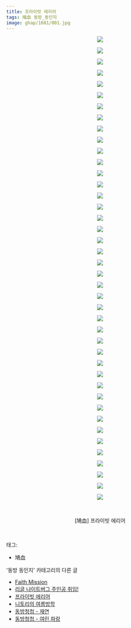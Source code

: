 ```yaml
---
title: 프라이빗 에리어
tags: 鳩血 동방_동인지
image: ghap/1681/001.jpg
---
```

<div class="article">
<p style="text-align: center; clear: none; float: none;"><img src="{{ site.nasurl }}/ghap/1681/001.jpg"/></p>
<p style="text-align: center; clear: none; float: none;"><img src="{{ site.nasurl }}/ghap/1681/002.jpg"/></p>
<p style="text-align: center; clear: none; float: none;"><img src="{{ site.nasurl }}/ghap/1681/003.jpg"/></p>
<p style="text-align: center; clear: none; float: none;"><img src="{{ site.nasurl }}/ghap/1681/004.jpg"/></p>
<p style="text-align: center; clear: none; float: none;"><img src="{{ site.nasurl }}/ghap/1681/005.jpg"/></p>
<p style="text-align: center; clear: none; float: none;"><img src="{{ site.nasurl }}/ghap/1681/006.jpg"/></p>
<p style="text-align: center; clear: none; float: none;"><img src="{{ site.nasurl }}/ghap/1681/007.jpg"/></p>
<p style="text-align: center; clear: none; float: none;"><img src="{{ site.nasurl }}/ghap/1681/008.jpg"/></p>
<p style="text-align: center; clear: none; float: none;"><img src="{{ site.nasurl }}/ghap/1681/009.jpg"/></p>
<p style="text-align: center; clear: none; float: none;"><img src="{{ site.nasurl }}/ghap/1681/010.jpg"/></p>
<p style="text-align: center; clear: none; float: none;"><img src="{{ site.nasurl }}/ghap/1681/011.jpg"/></p>
<p style="text-align: center; clear: none; float: none;"><img src="{{ site.nasurl }}/ghap/1681/012.jpg"/></p>
<p style="text-align: center; clear: none; float: none;"><img src="{{ site.nasurl }}/ghap/1681/013.jpg"/></p>
<p style="text-align: center; clear: none; float: none;"><img src="{{ site.nasurl }}/ghap/1681/014.jpg"/></p>
<p style="text-align: center; clear: none; float: none;"><img src="{{ site.nasurl }}/ghap/1681/015.jpg"/></p>
<p style="text-align: center; clear: none; float: none;"><img src="{{ site.nasurl }}/ghap/1681/016.jpg"/></p>
<p style="text-align: center; clear: none; float: none;"><img src="{{ site.nasurl }}/ghap/1681/017.jpg"/></p>
<p style="text-align: center; clear: none; float: none;"><img src="{{ site.nasurl }}/ghap/1681/018.jpg"/></p>
<p style="text-align: center; clear: none; float: none;"><img src="{{ site.nasurl }}/ghap/1681/019.jpg"/></p>
<p style="text-align: center; clear: none; float: none;"><img src="{{ site.nasurl }}/ghap/1681/020.jpg"/></p>
<p style="text-align: center; clear: none; float: none;"><img src="{{ site.nasurl }}/ghap/1681/021.jpg"/></p>
<p style="text-align: center; clear: none; float: none;"><img src="{{ site.nasurl }}/ghap/1681/022.jpg"/></p>
<p style="text-align: center; clear: none; float: none;"><img src="{{ site.nasurl }}/ghap/1681/023.jpg"/></p>
<p style="text-align: center; clear: none; float: none;"><img src="{{ site.nasurl }}/ghap/1681/024.jpg"/></p>
<p style="text-align: center; clear: none; float: none;"><img src="{{ site.nasurl }}/ghap/1681/025.jpg"/></p>
<p style="text-align: center; clear: none; float: none;"><img src="{{ site.nasurl }}/ghap/1681/026.jpg"/></p>
<p style="text-align: center; clear: none; float: none;"><img src="{{ site.nasurl }}/ghap/1681/027.jpg"/></p>
<p style="text-align: center; clear: none; float: none;"><img src="{{ site.nasurl }}/ghap/1681/028.jpg"/></p>
<p style="text-align: center; clear: none; float: none;"><img src="{{ site.nasurl }}/ghap/1681/029.jpg"/></p>
<p style="text-align: center; clear: none; float: none;"><img src="{{ site.nasurl }}/ghap/1681/030.jpg"/></p>
<p style="text-align: center; clear: none; float: none;"><img src="{{ site.nasurl }}/ghap/1681/031.jpg"/></p>
<p style="text-align: center; clear: none; float: none;"><img src="{{ site.nasurl }}/ghap/1681/032.jpg"/></p>
<p style="text-align: center; clear: none; float: none;"><img src="{{ site.nasurl }}/ghap/1681/033.jpg"/></p>
<p style="text-align: center; clear: none; float: none;"><img src="{{ site.nasurl }}/ghap/1681/034.jpg"/></p>
<p style="text-align: center; clear: none; float: none;"><img src="{{ site.nasurl }}/ghap/1681/035.jpg"/></p>
<p style="text-align: center; clear: none; float: none;"><img src="{{ site.nasurl }}/ghap/1681/036.jpg"/></p>
<p style="text-align: center; clear: none; float: none;"><img src="{{ site.nasurl }}/ghap/1681/037.jpg"/></p>
<p style="text-align: center; clear: none; float: none;"><img src="{{ site.nasurl }}/ghap/1681/038.jpg"/></p>
<p style="text-align: center; clear: none; float: none;"><img src="{{ site.nasurl }}/ghap/1681/039.jpg"/></p>
<p style="text-align: center; clear: none; float: none;"><img src="{{ site.nasurl }}/ghap/1681/040.jpg"/></p>
<p style="text-align: center; clear: none; float: none;"><img src="{{ site.nasurl }}/ghap/1681/041.jpg"/></p>
<p style="text-align: center; clear: none; float: none;"><img src="{{ site.nasurl }}/ghap/1681/042.jpg"/></p>
<p style="text-align: center; clear: none; float: none;"><br/></p>
<p style="text-align: center; clear: none; float: none;">[鳩血] 프라이빗 에리어</p>
<p><br/></p>
</div><div class="tagTrail">
<p>태그: </p>
<ul>
<li>鳩血</li>
</ul>
</div><div class="another">
<p>'동방 동인지' 카테고리의 다른 글</p>
<ul>
<li><a href="/2016-08-18-ghap_1683">Faith Mission</a></li>
<li><a href="/2016-08-18-ghap_1682">리글 나이트버그 주인공 취임!</a></li>
<li><a href="/2016-08-18-ghap_1681">프라이빗 에리어</a></li>
<li><a href="/2016-08-18-ghap_1680">니토리의 여름방학</a></li>
<li><a href="/2016-08-18-ghap_1679">동방청첩 - 재연</a></li>
<li><a href="/2016-08-18-ghap_1678">동방청첩 - 여린 파랑</a></li>
</ul>
</div><div class="cb_module cb_fluid">
<div class="cb_wrt cb_profile">
</div><!-- commentList close -->
</div>